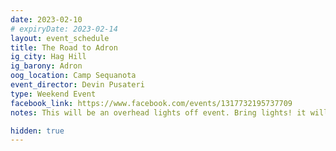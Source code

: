 ```yaml
---
date: 2023-02-10
# expiryDate: 2023-02-14
layout: event_schedule
title: The Road to Adron
ig_city: Hag Hill
ig_barony: Adron
oog_location: Camp Sequanota
event_director: Devin Pusateri
type: Weekend Event
facebook_link: https://www.facebook.com/events/1317732195737709
notes: This will be an overhead lights off event. Bring lights! it will be hard to see indoors! 

hidden: true
---
```

